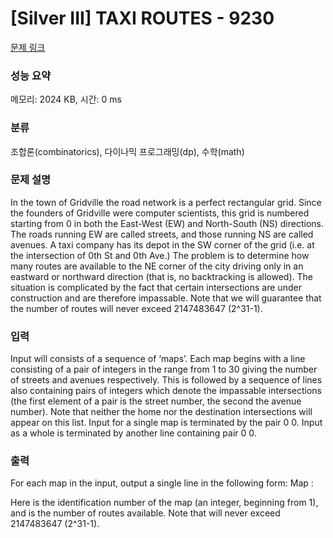 # [Silver III] TAXI ROUTES - 9230 

[문제 링크](https://www.acmicpc.net/problem/9230) 

### 성능 요약

메모리: 2024 KB, 시간: 0 ms

### 분류

조합론(combinatorics), 다이나믹 프로그래밍(dp), 수학(math)

### 문제 설명

<p>In the town of Gridville the road network is a perfect rectangular grid. Since the founders of Gridville were computer scientists, this grid is numbered starting from 0 in both the East-West (EW) and North-South (NS) directions. The roads running EW are called streets, and those running NS are called avenues. A taxi company has its depot in the SW corner of the grid (i.e. at the intersection of 0th St and 0th Ave.) The problem is to determine how many routes are available to the NE corner of the city driving only in an eastward or northward direction (that is, no backtracking is allowed). The situation is complicated by the fact that certain intersections are under construction and are therefore impassable. Note that we will guarantee that the number of routes will never exceed 2147483647 (2^31-1).</p>

### 입력 

 <p>Input will consists of a sequence of ‘maps’. Each map begins with a line consisting of a pair of integers in the range from 1 to 30 giving the number of streets and avenues respectively. This is followed by a sequence of lines also containing pairs of integers which denote the impassable intersections (the first element of a pair is the street number, the second the avenue number). Note that neither the home nor the destination intersections will appear on this list. Input for a single map is terminated by the pair 0 0. Input as a whole is terminated by another line containing pair 0 0.</p>

### 출력 

 <p>For each map in the input, output a single line in the following form: Map <mapId>: <num></p>

<p>Here <mapId> is the identification number of the map (an integer, beginning from 1), and <num> is the number of routes available. Note that <num> will never exceed 2147483647 (2^31-1).</p>

